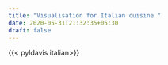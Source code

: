 ```yaml
---
title: "Visualisation for Italian cuisine "
date: 2020-05-31T21:32:35+05:30
draft: false
---
```


{{< pyldavis italian>}}